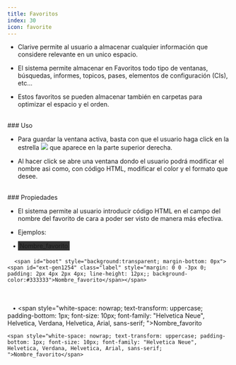 ```yaml
---
title: Favoritos
index: 30
icon: favorite
---
```


* Clarive permite al usuario a almacenar cualquier información que considere relevante en un unico espacio.

* El sistema permite almacenar en Favoritos todo tipo de ventanas, búsquedas, informes, topicos, pases, elementos de configuración (CIs), etc...

* Estos favoritos se pueden almacenar también en carpetas para optimizar el espacio y el orden.

<br />
### Uso

* Para guardar la ventana activa, basta con que el usuario haga click en la estrella <img src="/static/images/icons/favorite.png" /> que aparece en la parte superior derecha. 

* Al hacer click se abre una ventana dondo el usuario podrá modificar el nombre asi como, con código HTML, modificar el color y el formato que desee. 

<br />
### Propiedades

* El sistema permite al usuario introducir código HTML en el campo del nombre del favorito de cara a poder ser visto de manera más efectiva. 

* Ejemplos: <br />

&nbsp; &nbsp;• <span id="boot" style="background:transparent; margin-bottom: 0px"><span id="ext-gen1254" class="label" style="margin: 0 0 -3px 0; padding: 2px 4px 2px 4px; line-height: 12px;; background-color:#333333">Nombre_favorito</span></span>
<br /><br />
&nbsp; &nbsp; `<span id="boot" style="background:transparent; margin-bottom: 0px"><span id="ext-gen1254" class="label" style="margin: 0 0 -3px 0; padding: 2px 4px 2px 4px; line-height: 12px;; background-color:#333333">Nombre_favorito</span></span>`

<br /><br />
&nbsp; &nbsp;• <span style="white-space: nowrap; text-transform: uppercase; padding-bottom: 1px; font-size: 10px; font-family: "Helvetica Neue", Helvetica, Verdana, Helvetica, Arial, sans-serif; ">Nombre_favorito</span>

`<span style="white-space: nowrap; text-transform: uppercase; padding-bottom: 1px; font-size: 10px; font-family: "Helvetica Neue", Helvetica, Verdana, Helvetica, Arial, sans-serif; ">Nombre_favorito</span>`